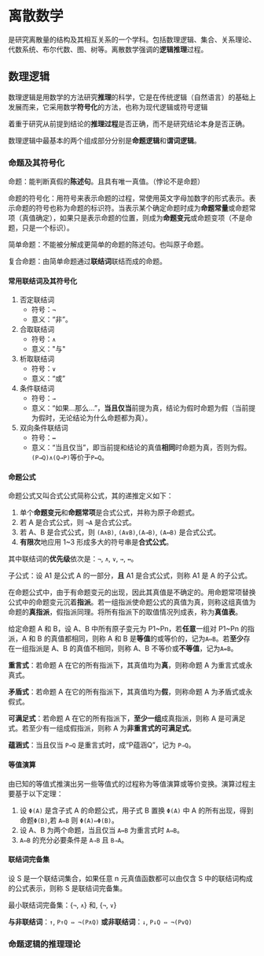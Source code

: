 # 离散数学
是研究离散量的结构及其相互关系的一个学科。包括数理逻辑、集合、关系理论、代数系统、布尔代数、图、树等。离散数学强调的**逻辑推理**过程。

## 数理逻辑
数理逻辑是用数学的方法研究**推理**的科学，它是在传统逻辑（自然语言）的基础上发展而来，它采用数学**符号化**的方法，也称为现代逻辑或符号逻辑

着重于研究从前提到结论的**推理过程**是否正确，而不是研究结论本身是否正确。

数理逻辑中最基本的两个组成部分分别是**命题逻辑**和**谓词逻辑**。

### 命题及其符号化

命题：能判断真假的**陈述句**。且具有唯一真值。（悖论不是命题）

命题的符号化：用符号来表示命题的过程，常使用英文字母加数字的形式表示。表示命题的符号也称为命题的标识符。当表示某个确定命题时成为**命题常量**或命题常项（真值确定），如果只是表示命题的位置，则成为**命题变元**或命题变项（不是命题，只是一个标识）。

简单命题：不能被分解成更简单的命题的陈述句。也叫原子命题。

复合命题：由简单命题通过**联结词**联结而成的命题。

#### 常用联结词及其符号化
1. 否定联结词
   - 符号：`¬`
   - 意义：“非”。
2. 合取联结词
   - 符号：`∧`
   - 意义："与"
3. 析取联结词
   - 符号：`∨`
   - 意义：“或”
4. 条件联结词
   - 符号：`→`
   - 意义：“如果...那么...”，**当且仅当**前提为真，结论为假时命题为假（当前提为假时，无论结论为什么命题都为真）。
5. 双向条件联结词
   - 符号：`↔`
   - 意义：“当且仅当”，即当前提和结论的真值**相同**时命题为真，否则为假。`(P→Q)∧(Q→P)`等价于`P↔Q`。


#### 命题公式
命题公式又叫合式公式简称公式，其的递推定义如下：
1. 单个**命题变元**和**命题常项**是合式公式，并称为原子命题式。
2. 若 A 是合式公式，则 `¬A` 是合式公式。
3. 若 A、B 是合式公式，则 `(A∧B)`, `(A∨B)`,`(A→B)`, `(A↔B)` 是合式公式。
4. **有限次**地应用 1~3 形成多大的符号串是**合式公式**。
 
其中联结词的**优先级**依次是：`¬`, `∧`, `∨`, `→`, `↔`。

子公式：设 A1 是公式 A 的一部分，**且** A1 是合式公式，则称 A1 是 A 的子公式。

在命题公式中，由于有命题变元的出现，因此其真值是不确定的。用命题常项替换公式中的命题变元沉着**指派**。若一组指派使命题公式的真值为真，则称这组真值为命题的**真指派**，假指派同理。将所有指派下的取值情况列成表，称为**真值表**。

给定命题 A 和 B，设 A、B 中所有原子变元为 P1~Pn，若**任意**一组对 P1~Pn 的指派，A 和 B 的真值都相同，则称 A 和 B 是**等值**的或等价的，记为`A⇔B`。若**至少**存在一组指派是 A、B 的真值不相同，则称 A、B 不等价或**不等值**，记为`A⇎B`。

**重言式**：若命题 A 在它的所有指派下，其真值均为**真**，则称命题 A 为重言式或永真式。

**矛盾式**：若命题 A 在它的所有指派下，其真值均为**假**，则称命题 A 为矛盾式或永假式。

**可满足式**：若命题 A 在它的所有指派下，**至少一组**成真指派，则称 A 是可满足式。若至少有一组成假指派，则称 A 为**非重言式的可满足式**。

**蕴涵式**：当且仅当 `P→Q` 是重言式时，成“P蕴涵Q”，记为 `P⇒Q`。


#### 等值演算
由已知的等值式推演出另一些等值式的过程称为等值演算或等价变换。演算过程主要基于以下定理：

1. 设 `Φ(A)` 是含子式 A 的命题公式，用子式 B 置换 `Φ(A)` 中 A 的所有出现，得到命题`Φ(B)`,若 `A⇔B` 则 `Φ(A)⇔Φ(B)`。
2. 设 A、B 为两个命题，当且仅当  `A↔B` 为重言式时 `A⇔B`。
3. `A⇔B` 的充分必要条件是 `A⇒B` 且 `B⇒A`。

#### 联结词完备集
设 S 是一个联结词集合，如果任意 n 元真值函数都可以由仅含 S 中的联结词构成的公式表示，则称 S 是联结词完备集。

最小联结词完备集：{`¬`, `∧`} 和, {`¬`, `∨`}

**与非联结词**：`↑`, `P↑Q ⇔ ¬(P∧Q)`
**或非联结词**：`↓`, `P↓Q ⇔ ¬(P∨Q)`


### 命题逻辑的推理理论